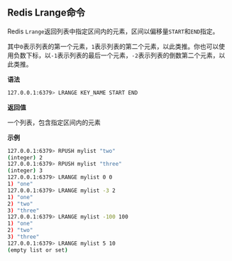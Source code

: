 ## Redis Lrange命令

Redis `Lrange`返回列表中指定区间内的元素，区间以偏移量`START`和`END`指定。

其中`0`表示列表的第一个元素，`1`表示列表的第二个元素，以此类推。你也可以使用负数下标，以`-1`表示列表的最后一个元素，`-2`表示列表的倒数第二个元素，以此类推。

**语法**

```bash
127.0.0.1:6379> LRANGE KEY_NAME START END
```

**返回值**

一个列表，包含指定区间内的元素

**示例**

```bash
127.0.0.1:6379> RPUSH mylist "two"
(integer) 2
127.0.0.1:6379> RPUSH mylist "three"
(integer) 3
127.0.0.1:6379> LRANGE mylist 0 0
1) "one"
127.0.0.1:6379> LRANGE mylist -3 2
1) "one"
2) "two"
3) "three"
127.0.0.1:6379> LRANGE mylist -100 100
1) "one"
2) "two"
3) "three"
127.0.0.1:6379> LRANGE mylist 5 10
(empty list or set)
```
